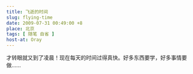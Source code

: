 ```yaml
---
title: 飞逝的时间
slug: flying-time
date: 2009-07-31 00:49:00 +8
place: 北京
tags: [ 随笔 自省 ]
host-at: Oray
---
```

才转眼就又到了凌晨！现在每天的时间过得真快。好多东西要学，好多事情要做……

